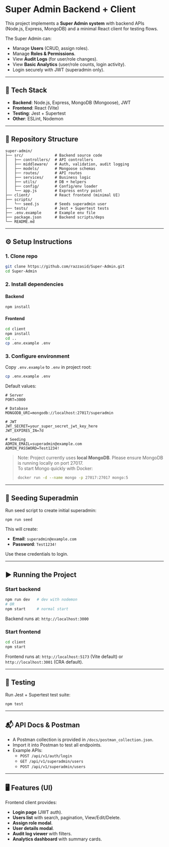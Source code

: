 # Super Admin Backend + Client

This project implements a **Super Admin system** with backend APIs (Node.js, Express, MongoDB) and a minimal React client for testing flows.

The Super Admin can:

- Manage **Users** (CRUD, assign roles).
- Manage **Roles & Permissions**.
- View **Audit Logs** (for user/role changes).
- View **Basic Analytics** (user/role counts, login activity).
- Login securely with JWT (superadmin only).

---

## 🚀 Tech Stack

- **Backend**: Node.js, Express, MongoDB (Mongoose), JWT
- **Frontend**: React (Vite)
- **Testing**: Jest + Supertest
- **Other**: ESLint, Nodemon

---

## 📂 Repository Structure

```
super-admin/
├── src/              # Backend source code
│   ├── controllers/  # API controllers
│   ├── middleware/   # Auth, validation, audit logging
│   ├── models/       # Mongoose schemas
│   ├── routes/       # API routes
│   ├── services/     # Business logic
│   ├── utils/        # DB + helpers
│   ├── config/       # Config/env loader
│   └── app.js        # Express entry point
├── client/           # React frontend (minimal UI)
├── scripts/
│   └── seed.js       # Seeds superadmin user
├── tests/            # Jest + Supertest tests
├── .env.example      # Example env file
├── package.json      # Backend scripts/deps
└── README.md
```

---

## ⚙️ Setup Instructions

### 1. Clone repo

```bash
git clone https://github.com/razzasid/Super-Admin.git
cd Super-Admin
```

### 2. Install dependencies

#### Backend

```bash
npm install
```

#### Frontend

```bash
cd client
npm install
cd ..
cp .env.example .env
```

### 3. Configure environment

Copy `.env.example` to `.env` in project root:

```bash
cp .env.example .env
```

Default values:

```
# Server
PORT=3000

# Database
MONGODB_URI=mongodb://localhost:27017/superadmin

# JWT
JWT_SECRET=your_super_secret_jwt_key_here
JWT_EXPIRES_IN=7d

# Seeding
ADMIN_EMAIL=superadmin@example.com
ADMIN_PASSWORD=Test1234!
```

> Note: Project currently uses **local MongoDB**. Please ensure MongoDB is running locally on port 27017.  
> To start Mongo quickly with Docker:
>
> ```bash
> docker run -d --name mongo -p 27017:27017 mongo:5
> ```

---

## 🌱 Seeding Superadmin

Run seed script to create initial superadmin:

```bash
npm run seed
```

This will create:

- **Email**: `superadmin@example.com`
- **Password**: `Test1234!`

Use these credentials to login.

---

## ▶️ Running the Project

### Start backend

```bash
npm run dev   # dev with nodemon
# OR
npm start     # normal start
```

Backend runs at: `http://localhost:3000`

### Start frontend

```bash
cd client
npm start
```

Frontend runs at: `http://localhost:5173` (Vite default) or `http://localhost:3001` (CRA default).

---

## 🧪 Testing

Run Jest + Supertest test suite:

```bash
npm test
```

---

## 📬 API Docs & Postman

- A Postman collection is provided in `/docs/postman_collection.json`.
- Import it into Postman to test all endpoints.
- Example APIs:
  - `POST /api/v1/auth/login`
  - `GET /api/v1/superadmin/users`
  - `POST /api/v1/superadmin/users`

---

## 🖥️ Features (UI)

Frontend client provides:

- **Login page** (JWT auth).
- **Users list** with search, pagination, View/Edit/Delete.
- **Assign role modal**.
- **User details modal**.
- **Audit log viewer** with filters.
- **Analytics dashboard** with summary cards.
